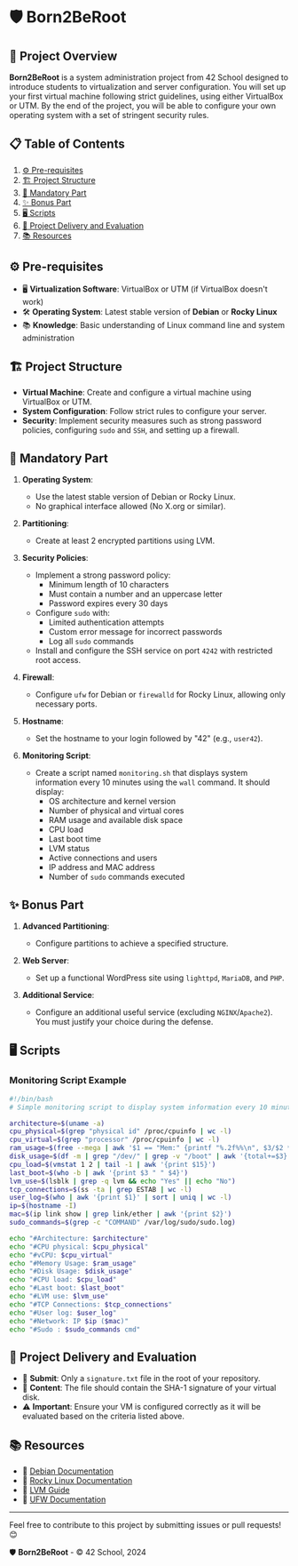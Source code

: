 # 🛡️ **Born2BeRoot**

## 📝 Project Overview

**Born2BeRoot** is a system administration project from 42 School designed to introduce students to virtualization and server configuration. You will set up your first virtual machine following strict guidelines, using either VirtualBox or UTM. By the end of the project, you will be able to configure your own operating system with a set of stringent security rules.

## 📋 Table of Contents

1. [⚙️ Pre-requisites](#️-pre-requisites)
2. [🏗️ Project Structure](#️-project-structure)
3. [🔧 Mandatory Part](#️-mandatory-part)
4. [✨ Bonus Part](#️-bonus-part)
5. [🖥️ Scripts](#️-scripts)
6. [🚀 Project Delivery and Evaluation](#️-project-delivery-and-evaluation)
7. [📚 Resources](#️-resources)

## ⚙️ Pre-requisites

- 🖥️ **Virtualization Software**: VirtualBox or UTM (if VirtualBox doesn't work)
- 🛠️ **Operating System**: Latest stable version of **Debian** or **Rocky Linux**
- 📚 **Knowledge**: Basic understanding of Linux command line and system administration

## 🏗️ Project Structure

- **Virtual Machine**: Create and configure a virtual machine using VirtualBox or UTM.
- **System Configuration**: Follow strict rules to configure your server.
- **Security**: Implement security measures such as strong password policies, configuring `sudo` and `SSH`, and setting up a firewall.

## 🔧 Mandatory Part

1. **Operating System**:
   - Use the latest stable version of Debian or Rocky Linux.
   - No graphical interface allowed (No X.org or similar).

2. **Partitioning**:
   - Create at least 2 encrypted partitions using LVM.

3. **Security Policies**:
   - Implement a strong password policy:
     - Minimum length of 10 characters
     - Must contain a number and an uppercase letter
     - Password expires every 30 days
   - Configure `sudo` with:
     - Limited authentication attempts
     - Custom error message for incorrect passwords
     - Log all `sudo` commands
   - Install and configure the SSH service on port `4242` with restricted root access.

4. **Firewall**:
   - Configure `ufw` for Debian or `firewalld` for Rocky Linux, allowing only necessary ports.

5. **Hostname**:
   - Set the hostname to your login followed by "42" (e.g., `user42`).

6. **Monitoring Script**:
   - Create a script named `monitoring.sh` that displays system information every 10 minutes using the `wall` command. It should display:
     - OS architecture and kernel version
     - Number of physical and virtual cores
     - RAM usage and available disk space
     - CPU load
     - Last boot time
     - LVM status
     - Active connections and users
     - IP address and MAC address
     - Number of `sudo` commands executed

## ✨ Bonus Part

1. **Advanced Partitioning**:
   - Configure partitions to achieve a specified structure.

2. **Web Server**:
   - Set up a functional WordPress site using `lighttpd`, `MariaDB`, and `PHP`.

3. **Additional Service**:
   - Configure an additional useful service (excluding `NGINX`/`Apache2`). You must justify your choice during the defense.

## 🖥️ Scripts

### Monitoring Script Example
```bash
#!/bin/bash
# Simple monitoring script to display system information every 10 minutes

architecture=$(uname -a)
cpu_physical=$(grep "physical id" /proc/cpuinfo | wc -l)
cpu_virtual=$(grep "processor" /proc/cpuinfo | wc -l)
ram_usage=$(free --mega | awk '$1 == "Mem:" {printf "%.2f%%\n", $3/$2 * 100}')
disk_usage=$(df -m | grep "/dev/" | grep -v "/boot" | awk '{total+=$3} END {print total}')
cpu_load=$(vmstat 1 2 | tail -1 | awk '{print $15}')
last_boot=$(who -b | awk '{print $3 " " $4}')
lvm_use=$(lsblk | grep -q lvm && echo "Yes" || echo "No")
tcp_connections=$(ss -ta | grep ESTAB | wc -l)
user_log=$(who | awk '{print $1}' | sort | uniq | wc -l)
ip=$(hostname -I)
mac=$(ip link show | grep link/ether | awk '{print $2}')
sudo_commands=$(grep -c "COMMAND" /var/log/sudo/sudo.log)

echo "#Architecture: $architecture"
echo "#CPU physical: $cpu_physical"
echo "#vCPU: $cpu_virtual"
echo "#Memory Usage: $ram_usage"
echo "#Disk Usage: $disk_usage"
echo "#CPU load: $cpu_load"
echo "#Last boot: $last_boot"
echo "#LVM use: $lvm_use"
echo "#TCP Connections: $tcp_connections"
echo "#User log: $user_log"
echo "#Network: IP $ip ($mac)"
echo "#Sudo : $sudo_commands cmd"
```

## 🚀 Project Delivery and Evaluation

- 📁 **Submit**: Only a `signature.txt` file in the root of your repository.
- 📝 **Content**: The file should contain the SHA-1 signature of your virtual disk.
- ⚠️ **Important**: Ensure your VM is configured correctly as it will be evaluated based on the criteria listed above.

## 📚 Resources

- 📘 [Debian Documentation](https://www.debian.org/doc/)
- 📙 [Rocky Linux Documentation](https://docs.rockylinux.org/)
- 📗 [LVM Guide](https://www.tldp.org/HOWTO/LVM-HOWTO/)
- 📕 [UFW Documentation](https://help.ubuntu.com/community/UFW)

---

Feel free to contribute to this project by submitting issues or pull requests! 😊

🛡️ **Born2BeRoot** - © 42 School, 2024
